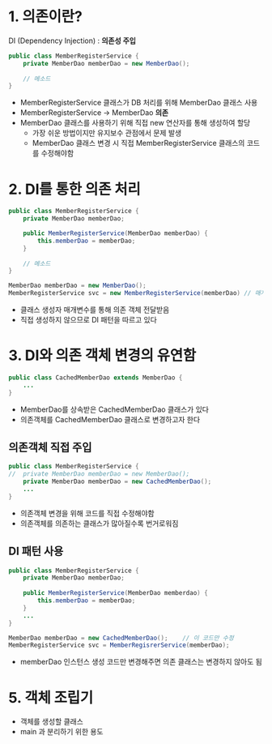 # 1. 의존이란?
DI (Dependency Injection) : **의존성 주입**

```java
public class MemberRegisterService {
    private MemberDao memberDao = new MemberDao();
    
    // 메소드
}
```
- MemberRegisterService 클래스가 DB 처리를 위해 MemberDao 클래스 사용
- MemberRegisterService -> MemberDao **의존**
- MemberDao 클래스를 사용하기 위해 직접 new 연산자를 통해 생성하여 할당
    - 가장 쉬운 방법이지만 유지보수 관점에서 문제 발생
    - MemberDao 클래스 변경 시 직접 MemberRegisterService 클래스의 코드를 수정해야함

# 2. DI를 통한 의존 처리

```java
public class MemberRegisterService {
    private MemberDao memberDao;

    public MemberRegisterService(MemberDao memberDao) {
        this.memberDao = memberDao;
    }
    
    // 메소드
}

MemberDao memberDao = new MemberDao();
MemberRegisterService svc = new MemberRegisterService(memberDao) // 매개변수를 통해 의존객체 주입
```
- 클래스 생성자 매개변수를 통해 의존 객체 전달받음
- 직접 생성하지 않으므로 DI 패턴을 따르고 있다

# 3. DI와 의존 객체 변경의 유연함

```java
public class CachedMemberDao extends MemberDao {
    ...
}
```

- MemberDao를 상속받은 CachedMemberDao 클래스가 있다
- 의존객체를 CachedMemberDao 클래스로 변경하고자 한다
## 의존객체 직접 주입
```java
public class MemberRegisterService {
//  private MemberDao memberDao = new MemberDao();
    private MemberDao memberDao = new CachedMemberDao();
    ...
}
```
- 의존객체 변경을 위해 코드를 직접 수정해야함
- 의존객체를 의존하는 클래스가 많아질수록 번거로워짐

## DI 패턴 사용
```java
public class MemberRegisterService {
    private MemberDao memberDao;
    
    public MemberRegisterService(MemberDao memberdao) {
        this.memberDao = memberDao;
    }
    ...
}

MemberDao memberDao = new CachedMemberDao();    // 이 코드만 수정
MemberRegisterService svc = MemberRegisrerService(memberDao);
```
- memberDao 인스턴스 생성 코드만 변경해주면 의존 클래스는 변경하지 않아도 됨

# 5. 객체 조립기

- 객체를 생성할 클래스
- main 과 분리하기 위한 용도
